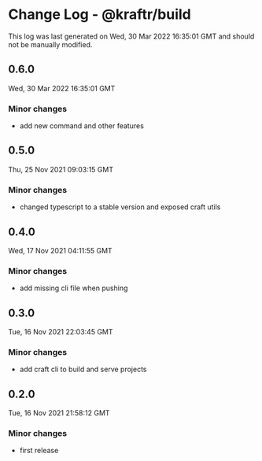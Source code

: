 # Change Log - @kraftr/build

This log was last generated on Wed, 30 Mar 2022 16:35:01 GMT and should not be manually modified.

## 0.6.0
Wed, 30 Mar 2022 16:35:01 GMT

### Minor changes

- add new command and other features

## 0.5.0
Thu, 25 Nov 2021 09:03:15 GMT

### Minor changes

- changed typescript to a stable version and exposed craft utils

## 0.4.0
Wed, 17 Nov 2021 04:11:55 GMT

### Minor changes

- add missing cli file when pushing

## 0.3.0
Tue, 16 Nov 2021 22:03:45 GMT

### Minor changes

- add craft cli to build and serve projects

## 0.2.0
Tue, 16 Nov 2021 21:58:12 GMT

### Minor changes

- first release

